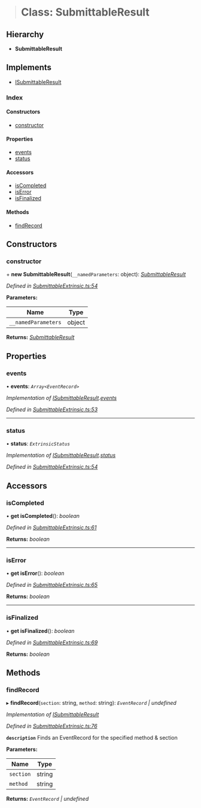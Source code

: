 > # Class: SubmittableResult

## Hierarchy

* **SubmittableResult**

## Implements

* [ISubmittableResult](../interfaces/_submittableextrinsic_.isubmittableresult.md)

### Index

#### Constructors

* [constructor](_submittableextrinsic_.submittableresult.md#constructor)

#### Properties

* [events](_submittableextrinsic_.submittableresult.md#events)
* [status](_submittableextrinsic_.submittableresult.md#status)

#### Accessors

* [isCompleted](_submittableextrinsic_.submittableresult.md#iscompleted)
* [isError](_submittableextrinsic_.submittableresult.md#iserror)
* [isFinalized](_submittableextrinsic_.submittableresult.md#isfinalized)

#### Methods

* [findRecord](_submittableextrinsic_.submittableresult.md#findrecord)

## Constructors

###  constructor

\+ **new SubmittableResult**(`__namedParameters`: object): *[SubmittableResult](_submittableextrinsic_.submittableresult.md)*

*Defined in [SubmittableExtrinsic.ts:54](https://github.com/polkadot-js/api/blob/cc4e0c8/packages/api/src/SubmittableExtrinsic.ts#L54)*

**Parameters:**

Name | Type |
------ | ------ |
`__namedParameters` | object |

**Returns:** *[SubmittableResult](_submittableextrinsic_.submittableresult.md)*

## Properties

###  events

• **events**: *`Array<EventRecord>`*

*Implementation of [ISubmittableResult](../interfaces/_submittableextrinsic_.isubmittableresult.md).[events](../interfaces/_submittableextrinsic_.isubmittableresult.md#events)*

*Defined in [SubmittableExtrinsic.ts:53](https://github.com/polkadot-js/api/blob/cc4e0c8/packages/api/src/SubmittableExtrinsic.ts#L53)*

___

###  status

• **status**: *`ExtrinsicStatus`*

*Implementation of [ISubmittableResult](../interfaces/_submittableextrinsic_.isubmittableresult.md).[status](../interfaces/_submittableextrinsic_.isubmittableresult.md#status)*

*Defined in [SubmittableExtrinsic.ts:54](https://github.com/polkadot-js/api/blob/cc4e0c8/packages/api/src/SubmittableExtrinsic.ts#L54)*

## Accessors

###  isCompleted

• **get isCompleted**(): *boolean*

*Defined in [SubmittableExtrinsic.ts:61](https://github.com/polkadot-js/api/blob/cc4e0c8/packages/api/src/SubmittableExtrinsic.ts#L61)*

**Returns:** *boolean*

___

###  isError

• **get isError**(): *boolean*

*Defined in [SubmittableExtrinsic.ts:65](https://github.com/polkadot-js/api/blob/cc4e0c8/packages/api/src/SubmittableExtrinsic.ts#L65)*

**Returns:** *boolean*

___

###  isFinalized

• **get isFinalized**(): *boolean*

*Defined in [SubmittableExtrinsic.ts:69](https://github.com/polkadot-js/api/blob/cc4e0c8/packages/api/src/SubmittableExtrinsic.ts#L69)*

**Returns:** *boolean*

## Methods

###  findRecord

▸ **findRecord**(`section`: string, `method`: string): *`EventRecord` | undefined*

*Implementation of [ISubmittableResult](../interfaces/_submittableextrinsic_.isubmittableresult.md)*

*Defined in [SubmittableExtrinsic.ts:76](https://github.com/polkadot-js/api/blob/cc4e0c8/packages/api/src/SubmittableExtrinsic.ts#L76)*

**`description`** Finds an EventRecord for the specified method & section

**Parameters:**

Name | Type |
------ | ------ |
`section` | string |
`method` | string |

**Returns:** *`EventRecord` | undefined*